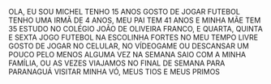 OLA, EU SOU MICHEL
TENHO 15 ANOS
GOSTO DE JOGAR FUTEBOL
TENHO UMA IRMÃ DE 4 ANOS, MEU PAI TEM 41 ANOS E MINHA MÃE TEM 35
ESTUDO NO COLÉGIO JOÃO DE OLIVEIRA FRANCO, E QUARTA, QUINTA E SEXTA JOGO FUTEBOL NA ESCOLINHA FORTES
NO MEU TEMPO LIVRE GOSTO DE JOGAR NO CELULAR, NO VÍDEOGAME OU DESCANSAR UM POUCO
PELO MENOS ALGUMA VEZ NA SEMANA SAIO COM A MINHA FAMÍLIA, OU AS VEZES VIAJAMOS NO FINAL DE SEMANA PARA PARANAGUÁ VISITAR MINHA VÓ, MEUS TIOS E MEUS PRIMOS
